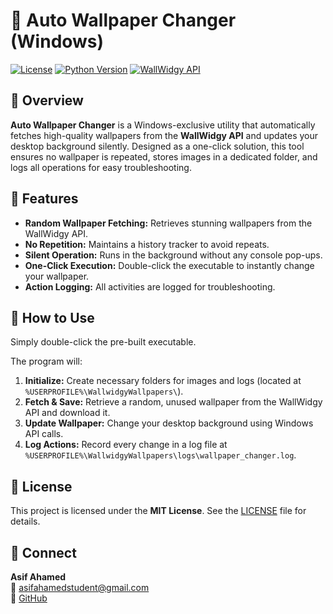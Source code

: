 # 🌄 Auto Wallpaper Changer (Windows)

[![License](https://img.shields.io/badge/License-MIT-blue.svg)](https://opensource.org/licenses/MIT) [![Python Version](https://img.shields.io/badge/Python-3.6%2B-blue)](https://www.python.org/downloads/) [![WallWidgy API](https://img.shields.io/badge/WallWidgy-API-orange)](https://www.wallwidgy.me/)


## 📌 Overview
**Auto Wallpaper Changer** is a Windows-exclusive utility that automatically fetches high-quality wallpapers from the **WallWidgy API** and updates your desktop background silently. Designed as a one-click solution, this tool ensures no wallpaper is repeated, stores images in a dedicated folder, and logs all operations for easy troubleshooting.

## 🚀 Features
- **Random Wallpaper Fetching:** Retrieves stunning wallpapers from the WallWidgy API.
- **No Repetition:** Maintains a history tracker to avoid repeats.
- **Silent Operation:** Runs in the background without any console pop-ups.
- **One-Click Execution:** Double-click the executable to instantly change your wallpaper.
- **Action Logging:** All activities are logged for troubleshooting.

## 🔧 How to Use
Simply double-click the pre-built executable. 

The program will:
1. **Initialize:** Create necessary folders for images and logs (located at `%USERPROFILE%\WallwidgyWallpapers\`).
2. **Fetch & Save:** Retrieve a random, unused wallpaper from the WallWidgy API and download it.
3. **Update Wallpaper:** Change your desktop background using Windows API calls.
4. **Log Actions:** Record every change in a log file at `%USERPROFILE%\WallwidgyWallpapers\logs\wallpaper_changer.log`.

## 📜 License
This project is licensed under the **MIT License**. See the [LICENSE](LICENSE) file for details.

## 💬 Connect
**Asif Ahamed**  
📧 [asifahamedstudent@gmail.com](mailto:asifahamedstudent@gmail.com)  
🐙 [GitHub](https://github.com/asifahamed11)
